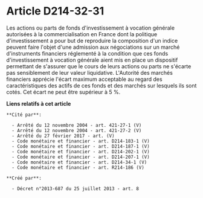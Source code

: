 # Article D214-32-31

Les actions ou parts de fonds d'investissement à vocation générale autorisées à la commercialisation en France dont la
politique d'investissement a pour but de reproduire la composition d'un indice peuvent faire l'objet d'une admission aux
négociations sur un marché d'instruments financiers réglementé à la condition que ces fonds d'investissement à vocation
générale aient mis en place un dispositif permettant de s'assurer que le cours de leurs actions ou parts ne s'écarte pas
sensiblement de leur valeur liquidative. L'Autorité des marchés financiers apprécie l'écart maximum acceptable au regard des
caractéristiques des actifs de ces fonds et des marchés sur lesquels ils sont cotés. Cet écart ne peut être supérieur à 5 %.

**Liens relatifs à cet article**

	**Cité par**:

	  - Arrêté du 12 novembre 2004 - art. 421-27-1 (V)
	  - Arrêté du 12 novembre 2004 - art. 421-27-2 (V)
	  - Arrêté du 27 février 2017 - art. (V)
	  - Code monétaire et financier - art. D214-183-1 (V)
	  - Code monétaire et financier - art. D214-187-1 (V)
	  - Code monétaire et financier - art. D214-202-1 (V)
	  - Code monétaire et financier - art. D214-207-1 (V)
	  - Code monétaire et financier - art. D214-34-1 (V)
	  - Code monétaire et financier - art. R214-186 (V)

	**Créé par**:

	  - Décret n°2013-687 du 25 juillet 2013 - art. 8
